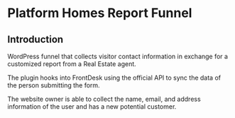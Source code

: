 # Platform Homes Report Funnel

## Introduction

WordPress funnel that collects visitor contact information in exchange for a customized report from a Real Estate agent.

The plugin hooks into FrontDesk using the official API to sync the data of the person submitting the form.

The website owner is able to collect the name, email, and address information of the user and has a new potential customer.